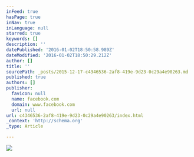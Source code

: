```yaml
---
inFeed: true
hasPage: true
inNav: true
inLanguage: null
starred: true
keywords: []
description: ''
datePublished: '2016-01-02T18:50:58.989Z'
dateModified: '2016-01-02T18:50:29.212Z'
author: []
title: ''
sourcePath: _posts/2015-12-17-c4346536-2af8-419e-9d23-0c29a4e90263.md
published: true
authors: []
publisher:
  favicon: null
  name: facebook.com
  domain: www.facebook.com
  url: null
url: c4346536-2af8-419e-9d23-0c29a4e90263/index.html
_context: 'http://schema.org'
_type: Article

---
```

![](https://scontent-lhr3-1.xx.fbcdn.net/hphotos-xla1/v/t1.0-9/406309_10150594368697744_1487127428_n.jpg?oh=7233e2cec186a1c4287808f6c2877766&oe=56E4205D)